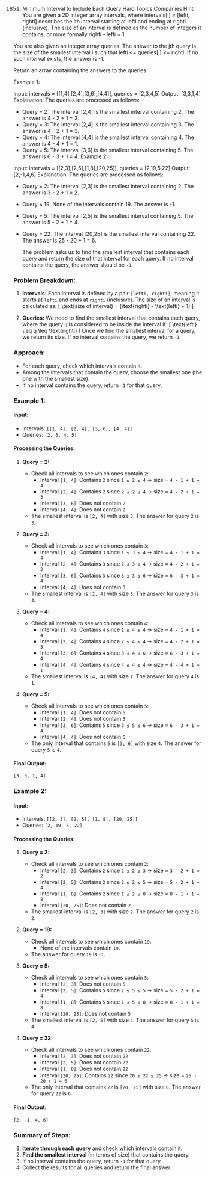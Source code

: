 1851. Minimum Interval to Include Each Query
Hard
Topics
Companies
Hint
You are given a 2D integer array intervals, where intervals[i] = [lefti, righti] describes the ith interval starting at lefti and ending at righti (inclusive). The size of an interval is defined as the number of integers it contains, or more formally righti - lefti + 1.

You are also given an integer array queries. The answer to the jth query is the size of the smallest interval i such that lefti <= queries[j] <= righti. If no such interval exists, the answer is -1.

Return an array containing the answers to the queries.

 

Example 1:

Input: intervals = [[1,4],[2,4],[3,6],[4,4]], queries = [2,3,4,5]
Output: [3,3,1,4]
Explanation: The queries are processed as follows:
- Query = 2: The interval [2,4] is the smallest interval containing 2. The answer is 4 - 2 + 1 = 3.
- Query = 3: The interval [2,4] is the smallest interval containing 3. The answer is 4 - 2 + 1 = 3.
- Query = 4: The interval [4,4] is the smallest interval containing 4. The answer is 4 - 4 + 1 = 1.
- Query = 5: The interval [3,6] is the smallest interval containing 5. The answer is 6 - 3 + 1 = 4.
Example 2:

Input: intervals = [[2,3],[2,5],[1,8],[20,25]], queries = [2,19,5,22]
Output: [2,-1,4,6]
Explanation: The queries are processed as follows:
- Query = 2: The interval [2,3] is the smallest interval containing 2. The answer is 3 - 2 + 1 = 2.
- Query = 19: None of the intervals contain 19. The answer is -1.
- Query = 5: The interval [2,5] is the smallest interval containing 5. The answer is 5 - 2 + 1 = 4.
- Query = 22: The interval [20,25] is the smallest interval containing 22. The answer is 25 - 20 + 1 = 6.

  The problem asks us to find the smallest interval that contains each query and return the size of that interval for each query. If no interval contains the query, the answer should be `-1`.

### Problem Breakdown:

1. **Intervals:** Each interval is defined by a pair `[lefti, righti]`, meaning it starts at `lefti` and ends at `righti` (inclusive). The size of an interval is calculated as:
   \[
   \text{size of interval} = (\text{righti} - \text{lefti} + 1)
   \]

2. **Queries:** We need to find the smallest interval that contains each query, where the query `q` is considered to be inside the interval if:
   \[
   \text{lefti} \leq q \leq \text{righti}
   \]
   Once we find the smallest interval for a query, we return its size. If no interval contains the query, we return `-1`.

### Approach:

- For each query, check which intervals contain it.
- Among the intervals that contain the query, choose the smallest one (the one with the smallest size).
- If no interval contains the query, return `-1` for that query.

### Example 1:

#### Input:
- Intervals: `[[1, 4], [2, 4], [3, 6], [4, 4]]`
- Queries: `[2, 3, 4, 5]`

#### Processing the Queries:

1. **Query = 2:**
   - Check all intervals to see which ones contain `2`:
     - Interval `[1, 4]`: Contains `2` since `1 ≤ 2 ≤ 4` → size = `4 - 1 + 1 = 4`
     - Interval `[2, 4]`: Contains `2` since `2 ≤ 2 ≤ 4` → size = `4 - 2 + 1 = 3`
     - Interval `[3, 6]`: Does not contain `2`
     - Interval `[4, 4]`: Does not contain `2`
   - The smallest interval is `[2, 4]` with size `3`. The answer for query `2` is `3`.

2. **Query = 3:**
   - Check all intervals to see which ones contain `3`:
     - Interval `[1, 4]`: Contains `3` since `1 ≤ 3 ≤ 4` → size = `4 - 1 + 1 = 4`
     - Interval `[2, 4]`: Contains `3` since `2 ≤ 3 ≤ 4` → size = `4 - 2 + 1 = 3`
     - Interval `[3, 6]`: Contains `3` since `3 ≤ 3 ≤ 6` → size = `6 - 3 + 1 = 4`
     - Interval `[4, 4]`: Does not contain `3`
   - The smallest interval is `[2, 4]` with size `3`. The answer for query `3` is `3`.

3. **Query = 4:**
   - Check all intervals to see which ones contain `4`:
     - Interval `[1, 4]`: Contains `4` since `1 ≤ 4 ≤ 4` → size = `4 - 1 + 1 = 4`
     - Interval `[2, 4]`: Contains `4` since `2 ≤ 4 ≤ 4` → size = `4 - 2 + 1 = 3`
     - Interval `[3, 6]`: Contains `4` since `3 ≤ 4 ≤ 6` → size = `6 - 3 + 1 = 4`
     - Interval `[4, 4]`: Contains `4` since `4 ≤ 4 ≤ 4` → size = `4 - 4 + 1 = 1`
   - The smallest interval is `[4, 4]` with size `1`. The answer for query `4` is `1`.

4. **Query = 5:**
   - Check all intervals to see which ones contain `5`:
     - Interval `[1, 4]`: Does not contain `5`
     - Interval `[2, 4]`: Does not contain `5`
     - Interval `[3, 6]`: Contains `5` since `3 ≤ 5 ≤ 6` → size = `6 - 3 + 1 = 4`
     - Interval `[4, 4]`: Does not contain `5`
   - The only interval that contains `5` is `[3, 6]` with size `4`. The answer for query `5` is `4`.

#### Final Output:
```
[3, 3, 1, 4]
```

### Example 2:

#### Input:
- Intervals: `[[2, 3], [2, 5], [1, 8], [20, 25]]`
- Queries: `[2, 19, 5, 22]`

#### Processing the Queries:

1. **Query = 2:**
   - Check all intervals to see which ones contain `2`:
     - Interval `[2, 3]`: Contains `2` since `2 ≤ 2 ≤ 3` → size = `3 - 2 + 1 = 2`
     - Interval `[2, 5]`: Contains `2` since `2 ≤ 2 ≤ 5` → size = `5 - 2 + 1 = 4`
     - Interval `[1, 8]`: Contains `2` since `1 ≤ 2 ≤ 8` → size = `8 - 1 + 1 = 8`
     - Interval `[20, 25]`: Does not contain `2`
   - The smallest interval is `[2, 3]` with size `2`. The answer for query `2` is `2`.

2. **Query = 19:**
   - Check all intervals to see which ones contain `19`:
     - None of the intervals contain `19`.
   - The answer for query `19` is `-1`.

3. **Query = 5:**
   - Check all intervals to see which ones contain `5`:
     - Interval `[2, 3]`: Does not contain `5`
     - Interval `[2, 5]`: Contains `5` since `2 ≤ 5 ≤ 5` → size = `5 - 2 + 1 = 4`
     - Interval `[1, 8]`: Contains `5` since `1 ≤ 5 ≤ 8` → size = `8 - 1 + 1 = 8`
     - Interval `[20, 25]`: Does not contain `5`
   - The smallest interval is `[2, 5]` with size `4`. The answer for query `5` is `4`.

4. **Query = 22:**
   - Check all intervals to see which ones contain `22`:
     - Interval `[2, 3]`: Does not contain `22`
     - Interval `[2, 5]`: Does not contain `22`
     - Interval `[1, 8]`: Does not contain `22`
     - Interval `[20, 25]`: Contains `22` since `20 ≤ 22 ≤ 25` → size = `25 - 20 + 1 = 6`
   - The only interval that contains `22` is `[20, 25]` with size `6`. The answer for query `22` is `6`.

#### Final Output:
```
[2, -1, 4, 6]
```

### Summary of Steps:
1. **Iterate through each query** and check which intervals contain it.
2. **Find the smallest interval** (in terms of size) that contains the query.
3. If no interval contains the query, return `-1` for that query.
4. Collect the results for all queries and return the final answer.


 

